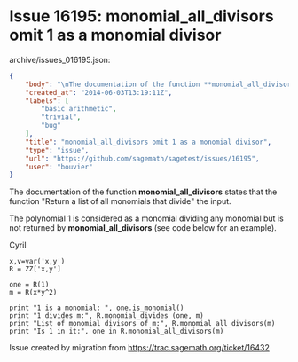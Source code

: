 # Issue 16195: monomial_all_divisors omit 1 as a monomial divisor

archive/issues_016195.json:
```json
{
    "body": "\nThe documentation of the function **monomial_all_divisors** states that the function \n\"Return a list of all monomials that divide\" the input.\n\nThe polynomial 1 is considered as a monomial dividing any monomial but is not returned by **monomial_all_divisors** (see code below for an example).\n\nCyril\n\n\n```\nx,v=var('x,y')\nR = ZZ['x,y']\n\none = R(1)\nm = R(x*y^2)\n\nprint \"1 is a monomial: \", one.is_monomial()\nprint \"1 divides m:\", R.monomial_divides (one, m)\nprint \"List of monomial divisors of m:\", R.monomial_all_divisors(m)\nprint \"Is 1 in it:\", one in R.monomial_all_divisors(m)\n\n```\n\n\n\nIssue created by migration from https://trac.sagemath.org/ticket/16432\n\n",
    "created_at": "2014-06-03T13:19:11Z",
    "labels": [
        "basic arithmetic",
        "trivial",
        "bug"
    ],
    "title": "monomial_all_divisors omit 1 as a monomial divisor",
    "type": "issue",
    "url": "https://github.com/sagemath/sagetest/issues/16195",
    "user": "bouvier"
}
```

The documentation of the function **monomial_all_divisors** states that the function 
"Return a list of all monomials that divide" the input.

The polynomial 1 is considered as a monomial dividing any monomial but is not returned by **monomial_all_divisors** (see code below for an example).

Cyril


```
x,v=var('x,y')
R = ZZ['x,y']

one = R(1)
m = R(x*y^2)

print "1 is a monomial: ", one.is_monomial()
print "1 divides m:", R.monomial_divides (one, m)
print "List of monomial divisors of m:", R.monomial_all_divisors(m)
print "Is 1 in it:", one in R.monomial_all_divisors(m)

```



Issue created by migration from https://trac.sagemath.org/ticket/16432


